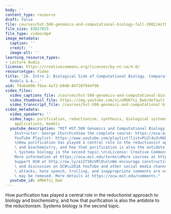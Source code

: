 ```yaml
---
body: ''
content_type: resource
draft: false
file: courses/hst-508-genomics-and-computational-biology-fall-2002/mithst_508f02_lec2a_360p_16_9.mp4
file_size: 83827025
file_type: video/mp4
image_metadata:
  caption: ''
  credit: ''
  image-alt: ''
learning_resource_types:
- Lecture Audio
license: https://creativecommons.org/licenses/by-nc-sa/4.0/
resourcetype: Video
title: '2A. Intro 2: Biological Side of Computational Biology. Comparative Genomics,
  Models & A...'
uid: f9abe606-f6aa-4a72-b9d0-84f207944f98
video_files:
  video_captions_file: /courses/hst-508-genomics-and-computational-biology-fall-2002/1bL1t_1wCbrQyFzj57MB61fQIJhOlfelZ_transcript.webvtt
  video_thumbnail_file: https://img.youtube.com/vi/eMbKfsi_DwU/default.jpg
  video_transcript_file: /courses/hst-508-genomics-and-computational-biology-fall-2002/1bL1t_1wCbrQyFzj57MB61fQIJhOlfelZ_transcript.pdf
video_metadata:
  video_speakers: ''
  video_tags: purification, reductionism, synthesis, biological systems, Systems biology,
    applications, models
  youtube_description: "MIT HST.508 Genomics and Computational Biology, Fall 2002\n\
    Instructor: George Church\nView the complete course: https://ocw.mit.edu/courses/hst-508-genomics-and-computational-biology-fall-2002/\n\
    YouTube Playlist: https://www.youtube.com/playlist?list=PLUl4u3cNGP61gaHWysmlYNeGsuUI8y5GV\n\
    \nHow purification has played a central role in the reductionist approach to biology\
    \ and biochemistry, and how that purification is also the antidote to the reductionism.\
    \ Systems biology is the second topic.\n\nLicense: Creative Commons BY-NC-SA\n\
    More information at https://ocw.mit.edu/terms\nMore courses at https://ocw.mit.edu\n\
    Support OCW at http://ow.ly/a1If50zVRlQ\n\nWe encourage constructive comments\
    \ and discussion on OCW\u201A YouTube and other social media channels. Personal\
    \ attacks, hate speech, trolling, and inappropriate comments are not allowed and\
    \ may be removed. More details at https://ocw.mit.edu/comments."
  youtube_id: eMbKfsi_DwU
---
```

How purification has played a central role in the reductionist approach to biology and biochemistry, and how that purification is also the antidote to the reductionism. Systems biology is the second topic.